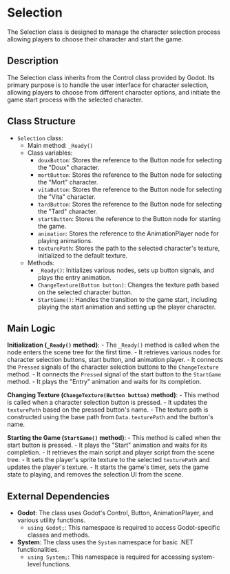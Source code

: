 # Selection

The Selection class is designed to manage the character selection process allowing players to choose their character and start the game.

## Description

The Selection class inherits from the Control class provided by Godot. Its primary purpose is to handle the user interface for character selection, allowing players to choose from different character options, and initiate the game start process with the selected character.

## Class Structure

- `Selection` class:
  - Main method: `_Ready()`
  - Class variables:
    - `douxButton`: Stores the reference to the Button node for selecting the "Doux" character.
    - `mortButton`: Stores the reference to the Button node for selecting the "Mort" character.
    - `vitaButton`: Stores the reference to the Button node for selecting the "Vita" character.
    - `tardButton`: Stores the reference to the Button node for selecting the "Tard" character.
    - `startButton`: Stores the reference to the Button node for starting the game.
    - `animation`: Stores the reference to the AnimationPlayer node for playing animations.
    - `texturePath`: Stores the path to the selected character's texture, initialized to the default texture.
  - Methods:
    - `_Ready()`: Initializes various nodes, sets up button signals, and plays the entry animation.
    - `ChangeTexture(Button button)`: Changes the texture path based on the selected character button.
    - `StartGame()`: Handles the transition to the game start, including playing the start animation and setting up the player character.

## Main Logic

**Initialization (`_Ready()` method)**:
    - The `_Ready()` method is called when the node enters the scene tree for the first time.
    - It retrieves various nodes for character selection buttons, start button, and animation player.
    - It connects the `Pressed` signals of the character selection buttons to the `ChangeTexture` method.
    - It connects the `Pressed` signal of the start button to the `StartGame` method.
    - It plays the "Entry" animation and waits for its completion.

**Changing Texture (`ChangeTexture(Button button)` method)**:
    - This method is called when a character selection button is pressed.
    - It updates the `texturePath` based on the pressed button's name.
    - The texture path is constructed using the base path from `Data.texturePath` and the button's name.

**Starting the Game (`StartGame()` method)**:
    - This method is called when the start button is pressed.
    - It plays the "Start" animation and waits for its completion.
    - It retrieves the main script and player script from the scene tree.
    - It sets the player's sprite texture to the selected `texturePath` and updates the player's texture.
    - It starts the game's timer, sets the game state to playing, and removes the selection UI from the scene.

## External Dependencies

- **Godot**: The class uses Godot's Control, Button, AnimationPlayer, and various utility functions.
  - `using Godot;`: This namespace is required to access Godot-specific classes and methods.
- **System**: The class uses the `System` namespace for basic .NET functionalities.
  - `using System;`: This namespace is required for accessing system-level functions.
